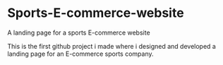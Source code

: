 # Sports-E-commerce-website
A landing page for a sports E-commerce website

This is the first github project i made where i designed and developed a landing page for an E-commerce sports company.
